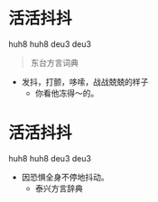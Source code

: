 # 活活抖抖
huh8 huh8 deu3 deu3
> 东台方言词典
- 发抖，打颤，哆嗦，战战兢兢的样子
  - 你看他冻得～的。

# 活活抖抖
huh8 huh8 deu3 deu3
+ 因恐惧全身不停地抖动。
  * 泰兴方言辞典
